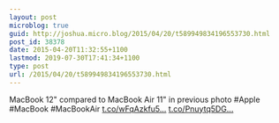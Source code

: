```yaml
---
layout: post
microblog: true
guid: http://joshua.micro.blog/2015/04/20/t589949834196553730.html
post_id: 38378
date: 2015-04-20T11:32:55+1100
lastmod: 2019-07-30T17:41:34+1100
type: post
url: /2015/04/20/t589949834196553730.html
---
```

MacBook 12" compared to MacBook Air 11" in previous photo #Apple #MacBook #MacBookAir [t.co/wFqAzkfu5...](http://t.co/wFqAzkfu5H) [t.co/Pnuytq5DG...](http://t.co/Pnuytq5DGc)
